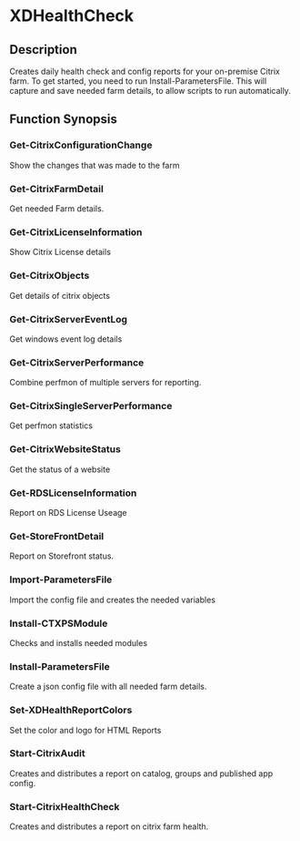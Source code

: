 # XDHealthCheck

## Description
Creates daily health check and config reports for your on-premise Citrix farm. To get started, you need to run Install-ParametersFile.
This will capture and save needed farm details, to allow scripts to run automatically.

## Function Synopsis
### Get-CitrixConfigurationChange
Show the changes that was made to the farm
### Get-CitrixFarmDetail
Get needed Farm details.
### Get-CitrixLicenseInformation
Show Citrix License details
### Get-CitrixObjects
Get details of citrix objects
### Get-CitrixServerEventLog
Get windows event log details
### Get-CitrixServerPerformance
Combine perfmon of multiple servers for reporting.
### Get-CitrixSingleServerPerformance
Get perfmon statistics
### Get-CitrixWebsiteStatus
Get the status of a website
### Get-RDSLicenseInformation
Report on RDS License Useage
### Get-StoreFrontDetail
Report on Storefront status.
### Import-ParametersFile
Import the config file and creates the needed variables
### Install-CTXPSModule
Checks and installs needed modules
### Install-ParametersFile
Create a json config file with all needed farm details.
### Set-XDHealthReportColors
Set the color and logo for HTML Reports
### Start-CitrixAudit
Creates and distributes  a report on catalog, groups and published app config.
### Start-CitrixHealthCheck
Creates and distributes  a report on citrix farm health.


